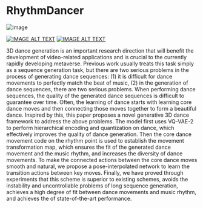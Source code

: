 # RhythmDancer
![image](https://github.com/Ryan00618/RhythmDancer/blob/main/gif/show_git.gif)

[![IMAGE ALT TEXT](http://img.youtube.com/vi/Ner3--GgmNs/0.jpg)](http://www.youtube.com/watch?v=Ner3--GgmNs ) [![IMAGE ALT TEXT](http://img.youtube.com/vi/M0MS8tqvxt0/0.jpg)](http://www.youtube.com/watch?v=M0MS8tqvxt0 )

3D dance generation is an important research direction that will benefit the development of video-related applications and is crucial to the currently rapidly developing metaverse. Previous work usually treats this task simply as a sequence generation task, but there are two serious problems in the process of generating dance sequences: (1) it is difficult for dance movements to perfectly match the beat of music, (2) in the generation of dance sequences, there are two serious problems. When performing dance sequences, the quality of the generated dance sequences is difficult to guarantee over time. Often, the learning of dance starts with learning core dance moves and then connecting those moves together to form a beautiful dance. Inspired by this, this paper proposes a novel generative 3D dance framework to address the above problems. The model first uses VQ-VAE-2 to perform hierarchical encoding and quantization on dance, which effectively improves the quality of dance generation. Then the core dance movement code on the rhythm point is used to establish the movement transformation map, which ensures the fit of the generated dance movement and the music rhythm, and increases the diversity of dance movements. To make the connected actions between the core dance moves smooth and natural, we propose a pose-interpolated network to learn the transition actions between key moves. Finally, we have proved through experiments that this scheme is superior to existing schemes, avoids the instability and uncontrollable problems of long sequence generation, achieves a high degree of fit between dance movements and music rhythm, and achieves the of state-of-the-art performance.
